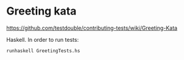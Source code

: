 # Greeting kata
https://github.com/testdouble/contributing-tests/wiki/Greeting-Kata

Haskell.
In order to run tests:

    runhaskell GreetingTests.hs

